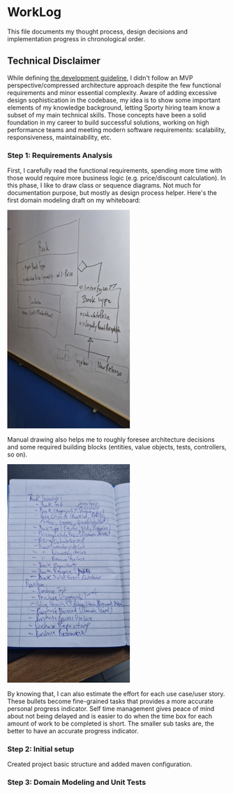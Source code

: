# WorkLog

This file documents my thought process, design decisions and implementation progress in chronological order.

## Technical Disclaimer

While defining [the development guideline](https://github.com/danilo-ambrosio/bookstore/blob/master/README.md), I didn't follow an MVP perspective/compressed architecture approach despite 
the few functional requirements and minor essential complexity. Aware of adding excessive design sophistication in the codebase, 
my idea is to show some important elements of my knowledge background, letting Sporty hiring team know a subset of my main technical skills.
Those concepts have been a solid foundation in my career to build successful solutions, working on high performance teams and meeting modern 
software requirements: scalability, responsiveness, maintainability, etc.

### Step 1: Requirements Analysis

First, I carefully read the functional requirements, spending more time with those would require more business logic (e.g. price/discount calculation).
In this phase, I like to draw class or sequence diagrams. Not much for documentation purpose, but mostly as design process helper.
Here's the first domain modeling draft on my whiteboard:

<img src="https://github.com/danilo-ambrosio/bookstore/blob/master/assets/grooming/initial-class-diagram.jpg" alt="drawing" height="500"/>

Manual drawing also helps me to roughly foresee architecture decisions and some required building blocks (entities, value objects, tests, controllers, so on). 

<img src="https://github.com/danilo-ambrosio/bookstore/blob/master/assets/grooming/sub-tasks.jpg" alt="drawing" height="500"/>

By knowing that, I can also estimate the effort for each use case/user story. These bullets become fine-grained tasks that provides a more accurate personal progress indicator. 
Self time management gives peace of mind about not being delayed and is easier to do when the time box for each amount of work to be completed is short. The smaller sub tasks are, 
the better to have an accurate progress indicator.

### Step 2: Initial setup

Created project basic structure and added maven configuration. 

### Step 3: Domain Modeling and Unit Tests










